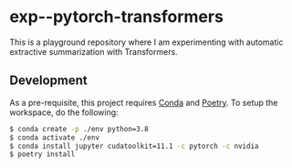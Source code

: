 # exp--pytorch-transformers

This is a playground repository where I am experimenting with automatic extractive summarization with Transformers.

## Development

As a pre-requisite, this project requires [Conda](https://docs.conda.io/en/latest/) and [Poetry](https://python-poetry.org/). To setup the workspace, do the following:

```bash
$ conda create -p ./env python=3.8
$ conda activate ./env
$ conda install jupyter cudatoolkit=11.1 -c pytorch -c nvidia
$ poetry install
```
